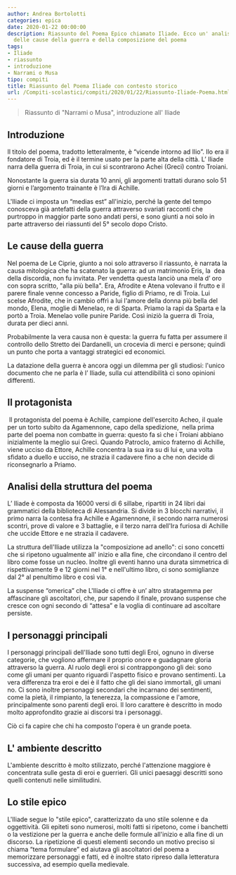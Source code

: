 ```yaml
---
author: Andrea Bortolotti
categories: epica
date: 2020-01-22 00:00:00
description: Riassunto del Poema Epico chiamato Iliade. Ecco un' analisi accurata
  delle cause della guerra e della composizione del poema
tags:
- Iliade
- riassunto
- introduzione
- Narrami o Musa
tipo: compiti
title: Riassunto del Poema Iliade con contesto storico
url: /Compiti-scolastici/compiti/2020/01/22/Riassunto-Iliade-Poema.html
---
```


> Riassunto di "Narrami o Musa", introduzione all' Iliade

## Introduzione

Il titolo del poema, tradotto letteralmente, è “vicende intorno ad Ilio”. Ilo era il fondatore di Troia, ed è il termine usato per la parte alta della città. L’ Iliade narra della guerra di Troia, in cui si scontrarono Achei (Greci) contro Troiani.
<!--more-->

Nonostante la guerra sia durata 10 anni, gli argomenti trattati durano solo 51 giorni e l’argomento trainante è l’Ira di Achille.

L'Iliade ci imposta un “medias est” all'inizio, perché la gente del tempo conosceva già antefatti della guerra attraverso svariati racconti che purtroppo in maggior parte sono andati persi, e sono giunti a noi solo in parte attraverso dei riassunti del 5° secolo dopo Cristo.

## Le cause della guerra

Nel poema de Le Ciprie, giunto a noi solo attraverso il riassunto, è narrata la causa mitologica che ha scatenato la guerra: ad un matrimonio Eris, la  dea  della discordia, non fu invitata. Per vendetta questa lanciò una mela d’ oro con sopra scritto, "alla più bella". Era, Afrodite e Atena volevano il frutto e il parere finale venne concesso a Paride, figlio di Priamo, re di Troia. Lui scelse Afrodite, che in cambio offrì a lui l'amore della donna più bella del mondo, Elena, moglie di Menelao, re di Sparta. Priamo la rapì da Sparta e la portò a Troia. Menelao volle punire Paride. Così iniziò la guerra di Troia, durata per dieci anni. 

Probabilmente la vera causa non è questa: la guerra fu fatta per assumere il controllo dello Stretto dei Dardanelli, un crocevia di merci e persone; quindi un punto che porta a vantaggi strategici ed economici. 

La datazione della guerra è ancora oggi un dilemma per gli studiosi: l'unico documento che ne parla è l’ Iliade, sulla cui attendibilità ci sono opinioni differenti.
## Il protagonista

 Il protagonista del poema è Achille, campione dell'esercito Acheo, il quale per un torto subito da Agamennone, capo della spedizione,  nella prima parte del poema non combatte in guerra: questo fa sì che i Troiani abbiano inizialmente la meglio sui Greci. Quando Patroclo, amico fraterno di Achille, viene ucciso da Ettore, Achille concentra la sua ira su di lui e, una volta sfidato a duello e ucciso, ne strazia il cadavere fino a che non decide di riconsegnarlo a Priamo. 

## Analisi della struttura del poema

L’ Iliade è composta da 16000 versi di 6 sillabe, ripartiti in 24 libri dai grammatici della biblioteca di Alessandria. Si divide in 3 blocchi narrativi, il primo narra la contesa fra Achille e Agamennone, il secondo narra numerosi scontri, prove di valore e 3 battaglie, e il terzo narra dell'Ira furiosa di Achille che uccide Ettore e ne strazia il cadavere.

La struttura dell'Iliade utilizza la "composizione ad anello": ci sono concetti che si ripetono ugualmente all' inizio e alla fine, che circondano il centro del libro come fosse un nucleo. Inoltre gli eventi hanno una durata simmetrica di rispettivamente 9 e 12 giorni nel 1° e nell'ultimo libro, ci sono somiglianze dal 2° al penultimo libro e così via. 

La suspense “omerica” che L'Iliade ci offre è un’ altro stratagemma per affascinare gli ascoltatori, che, pur sapendo il finale, provano suspense che cresce con ogni secondo di “attesa” e la voglia di continuare ad ascoltare persiste. 

## I personaggi principali

I personaggi principali dell'Iliade sono tutti degli Eroi, ognuno in diverse categorie, che vogliono affermare il proprio onore e guadagnare gloria attraverso la guerra. Al ruolo degli eroi si contrappongono gli dei: sono come gli umani per quanto riguardi l'aspetto fisico e provano sentimenti. La vera differenza tra eroi e dei è il fatto che gli dei siano immortali, gli umani no. Ci sono inoltre personaggi secondari che incarnano dei sentimenti, come la pietà, il rimpianto, la tenerezza, la compassione e l'amore, principalmente sono parenti degli eroi. Il loro carattere è descritto in modo molto approfondito grazie ai discorsi tra i personaggi. 

Ciò ci fa capire che chi ha composto l'opera è un grande poeta. 

## L' ambiente descritto

L'ambiente descritto è molto stilizzato, perché l'attenzione maggiore è concentrata sulle gesta di eroi e guerrieri. Gli unici paesaggi descritti sono quelli contenuti nelle similitudini.

## Lo stile epico

L'Iliade segue lo "stile epico", caratterizzato da uno stile solenne e da oggettività. Gli epiteti sono numerosi, molti fatti si ripetono, come i banchetti o la vestizione per la guerra e anche delle formule all'inizio e alla fine di un discorso. La ripetizione di questi elementi secondo un motivo preciso si chiama “tema formulare” ed aiutava gli ascoltatori del poema a memorizzare personaggi e fatti, ed è inoltre stato ripreso dalla letteratura successiva, ad esempio quella medievale.